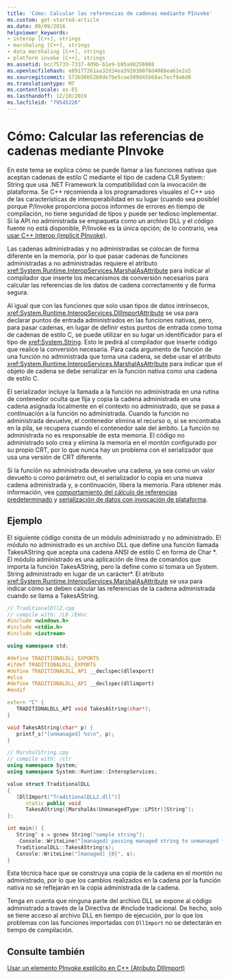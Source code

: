 ```yaml
---
title: 'Cómo: Calcular las referencias de cadenas mediante PInvoke'
ms.custom: get-started-article
ms.date: 09/09/2016
helpviewer_keywords:
- interop [C++], strings
- marshaling [C++], strings
- data marshaling [C++], strings
- platform invoke [C++], strings
ms.assetid: bcc75733-7337-4d9b-b1e9-b95a98256088
ms.openlocfilehash: e89177261aa32d34ea392030078d4088ea61e2a5
ms.sourcegitcommit: 573b36b52b0de7be5cae309d45b68ac7ecf9a6d8
ms.translationtype: MT
ms.contentlocale: es-ES
ms.lasthandoff: 12/10/2019
ms.locfileid: "79545226"
---
```

# <a name="how-to-marshal-strings-using-pinvoke"></a>Cómo: Calcular las referencias de cadenas mediante PInvoke

En este tema se explica cómo se puede llamar a las funciones nativas que aceptan cadenas de estilo C mediante el tipo de cadena CLR System:: String que usa .NET Framework la compatibilidad con la invocación de plataforma. Se C++ recomienda a los programadores visuales el C++ uso de las características de interoperabilidad en su lugar (cuando sea posible) porque P/Invoke proporciona pocos informes de errores en tiempo de compilación, no tiene seguridad de tipos y puede ser tedioso implementar. Si la API no administrada se empaqueta como un archivo DLL y el código fuente no está disponible, P/Invoke es la única opción; de lo contrario, vea [usar C++ Interop (implicit PInvoke)](../dotnet/using-cpp-interop-implicit-pinvoke.md).

Las cadenas administradas y no administradas se colocan de forma diferente en la memoria, por lo que pasar cadenas de funciones administradas a no administradas requiere el atributo <xref:System.Runtime.InteropServices.MarshalAsAttribute> para indicar al compilador que inserte los mecanismos de conversión necesarios para calcular las referencias de los datos de cadena correctamente y de forma segura.

Al igual que con las funciones que solo usan tipos de datos intrínsecos, <xref:System.Runtime.InteropServices.DllImportAttribute> se usa para declarar puntos de entrada administrados en las funciones nativas, pero, para pasar cadenas, en lugar de definir estos puntos de entrada como toma de cadenas de estilo C, se puede utilizar en su lugar un identificador para el tipo de <xref:System.String>. Esto le pedirá al compilador que inserte código que realice la conversión necesaria. Para cada argumento de función de una función no administrada que toma una cadena, se debe usar el atributo <xref:System.Runtime.InteropServices.MarshalAsAttribute> para indicar que el objeto de cadena se debe serializar en la función nativa como una cadena de estilo C.

El serializador incluye la llamada a la función no administrada en una rutina de contenedor oculta que fija y copia la cadena administrada en una cadena asignada localmente en el contexto no administrado, que se pasa a continuación a la función no administrada. Cuando la función no administrada devuelve, el contenedor elimina el recurso o, si se encontraba en la pila, se recupera cuando el contenedor sale del ámbito. La función no administrada no es responsable de esta memoria. El código no administrado solo crea y elimina la memoria en el montón configurado por su propio CRT, por lo que nunca hay un problema con el serializador que usa una versión de CRT diferente.

Si la función no administrada devuelve una cadena, ya sea como un valor devuelto o como parámetro out, el serializador lo copia en una nueva cadena administrada y, a continuación, libera la memoria. Para obtener más información, vea [comportamiento del cálculo de referencias predeterminado](/dotnet/framework/interop/default-marshaling-behavior) y [serialización de datos con invocación de plataforma](/dotnet/framework/interop/marshaling-data-with-platform-invoke).

## <a name="example"></a>Ejemplo

El siguiente código consta de un módulo administrado y no administrado. El módulo no administrado es un archivo DLL que define una función llamada TakesAString que acepta una cadena ANSI de estilo C en forma de Char *. El módulo administrado es una aplicación de línea de comandos que importa la función TakesAString, pero la define como si tomara un System. String administrado en lugar de un carácter\*. El atributo <xref:System.Runtime.InteropServices.MarshalAsAttribute> se usa para indicar cómo se deben calcular las referencias de la cadena administrada cuando se llama a TakesAString.

```cpp
// TraditionalDll2.cpp
// compile with: /LD /EHsc
#include <windows.h>
#include <stdio.h>
#include <iostream>

using namespace std;

#define TRADITIONALDLL_EXPORTS
#ifdef TRADITIONALDLL_EXPORTS
#define TRADITIONALDLL_API __declspec(dllexport)
#else
#define TRADITIONALDLL_API __declspec(dllimport)
#endif

extern "C" {
   TRADITIONALDLL_API void TakesAString(char*);
}

void TakesAString(char* p) {
   printf_s("[unmanaged] %s\n", p);
}
```

```cpp
// MarshalString.cpp
// compile with: /clr
using namespace System;
using namespace System::Runtime::InteropServices;

value struct TraditionalDLL
{
   [DllImport("TraditionalDLL2.dll")]
      static public void
      TakesAString([MarshalAs(UnmanagedType::LPStr)]String^);
};

int main() {
   String^ s = gcnew String("sample string");
    Console::WriteLine("[managed] passing managed string to unmanaged function...");
   TraditionalDLL::TakesAString(s);
   Console::WriteLine("[managed] {0}", s);
}
```

Esta técnica hace que se construya una copia de la cadena en el montón no administrado, por lo que los cambios realizados en la cadena por la función nativa no se reflejarán en la copia administrada de la cadena.

Tenga en cuenta que ninguna parte del archivo DLL se expone al código administrado a través de la Directiva de #include tradicional. De hecho, solo se tiene acceso al archivo DLL en tiempo de ejecución, por lo que los problemas con las funciones importadas con `DllImport` no se detectarán en tiempo de compilación.

## <a name="see-also"></a>Consulte también

[Usar un elemento PInvoke explícito en C++ (Atributo DllImport)](../dotnet/using-explicit-pinvoke-in-cpp-dllimport-attribute.md)
